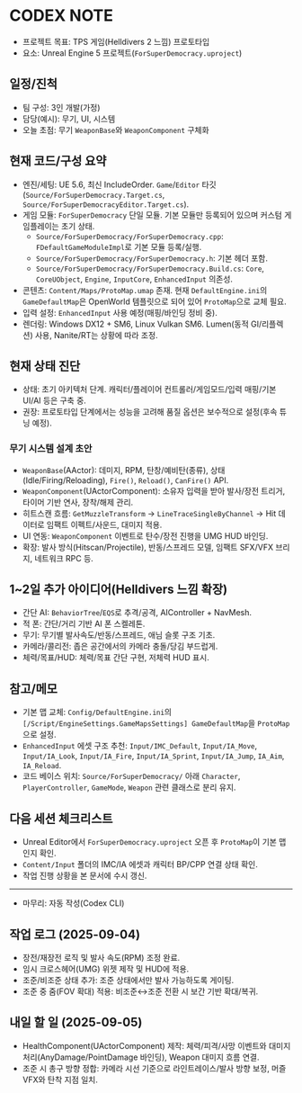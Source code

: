 # CODEX NOTE

- 프로젝트 목표: TPS 게임(Helldivers 2 느낌) 프로토타입
- 요소: Unreal Engine 5 프로젝트(`ForSuperDemocracy.uproject`)

## 일정/진척
- 팀 구성: 3인 개발(가정)
- 담당(예시): 무기, UI, 시스템
- 오늘 초점: 무기 `WeaponBase`와 `WeaponComponent` 구체화

## 현재 코드/구성 요약
- 엔진/세팅: UE 5.6, 최신 IncludeOrder. `Game`/`Editor` 타깃(`Source/ForSuperDemocracy.Target.cs`, `Source/ForSuperDemocracyEditor.Target.cs`).
- 게임 모듈: `ForSuperDemocracy` 단일 모듈. 기본 모듈만 등록되어 있으며 커스텀 게임플레이는 초기 상태.
  - `Source/ForSuperDemocracy/ForSuperDemocracy.cpp`: `FDefaultGameModuleImpl`로 기본 모듈 등록/실행.
  - `Source/ForSuperDemocracy/ForSuperDemocracy.h`: 기본 헤더 포함.
  - `Source/ForSuperDemocracy/ForSuperDemocracy.Build.cs`: `Core`, `CoreUObject`, `Engine`, `InputCore`, `EnhancedInput` 의존성.
- 콘텐츠: `Content/Maps/ProtoMap.umap` 존재. 현재 `DefaultEngine.ini`의 `GameDefaultMap`은 OpenWorld 템플릿으로 되어 있어 `ProtoMap`으로 교체 필요.
- 입력 설정: `EnhancedInput` 사용 예정(매핑/바인딩 정비 중).
- 렌더링: Windows DX12 + SM6, Linux Vulkan SM6. Lumen(동적 GI/리플렉션) 사용, Nanite/RT는 상황에 따라 조정.

## 현재 상태 진단
- 상태: 초기 아키텍처 단계. 캐릭터/플레이어 컨트롤러/게임모드/입력 매핑/기본 UI/AI 등은 구축 중.
- 권장: 프로토타입 단계에서는 성능을 고려해 품질 옵션은 보수적으로 설정(후속 튜닝 예정).

### 무기 시스템 설계 초안
- `WeaponBase`(AActor): 데미지, RPM, 탄창/예비탄(종류), 상태(Idle/Firing/Reloading), `Fire()`, `Reload()`, `CanFire()` API.
- `WeaponComponent`(UActorComponent): 소유자 입력을 받아 발사/장전 트리거, 타이머 기반 연사, 장착/해제 관리.
- 히트스캔 흐름: `GetMuzzleTransform` → `LineTraceSingleByChannel` → Hit 데이터로 임팩트 이펙트/사운드, 대미지 적용.
- UI 연동: `WeaponComponent` 이벤트로 탄수/장전 진행을 UMG HUD 바인딩.
- 확장: 발사 방식(Hitscan/Projectile), 반동/스프레드 모델, 임팩트 SFX/VFX 브리지, 네트워크 RPC 등.

## 1~2일 추가 아이디어(Helldivers 느낌 확장)
- 간단 AI: `BehaviorTree`/`EQS`로 추격/공격, AIController + NavMesh.
- 적 폰: 간단/거리 기반 AI 폰 스켈레톤.
- 무기: 무기별 발사속도/반동/스프레드, 애님 슬롯 구조 기초.
- 카메라/콜리전: 좁은 공간에서의 카메라 충돌/당김 부드럽게.
- 체력/목표/HUD: 체력/목표 간단 구현, 저체력 HUD 표시.

## 참고/메모
- 기본 맵 교체: `Config/DefaultEngine.ini`의 `[/Script/EngineSettings.GameMapsSettings] GameDefaultMap`을 `ProtoMap`으로 설정.
- `EnhancedInput` 에셋 구조 추천: `Input/IMC_Default`, `Input/IA_Move`, `Input/IA_Look`, `Input/IA_Fire`, `Input/IA_Sprint`, `Input/IA_Jump`, `IA_Aim`, `IA_Reload`.
- 코드 베이스 위치: `Source/ForSuperDemocracy/` 아래 `Character`, `PlayerController`, `GameMode`, `Weapon` 관련 클래스로 분리 유지.

## 다음 세션 체크리스트
- Unreal Editor에서 `ForSuperDemocracy.uproject` 오픈 후 `ProtoMap`이 기본 맵인지 확인.
- `Content/Input` 폴더의 IMC/IA 에셋과 캐릭터 BP/CPP 연결 상태 확인.
- 작업 진행 상황을 본 문서에 수시 갱신.

---
- 마무리: 자동 작성(Codex CLI)

## 작업 로그 (2025-09-04)
- 장전/재장전 로직 및 발사 속도(RPM) 조정 완료.
- 임시 크로스헤어(UMG) 위젯 제작 및 HUD에 적용.
- 조준/비조준 상태 추가: 조준 상태에서만 발사 가능하도록 게이팅.
- 조준 중 줌(FOV 확대) 적용: 비조준↔조준 전환 시 보간 기반 확대/복귀.

## 내일 할 일 (2025-09-05)
- HealthComponent(UActorComponent) 제작: 체력/피격/사망 이벤트와 대미지 처리(AnyDamage/PointDamage 바인딩), Weapon 대미지 흐름 연결.
- 조준 시 총구 방향 정합: 카메라 시선 기준으로 라인트레이스/발사 방향 보정, 머즐 VFX와 탄착 지점 일치.

